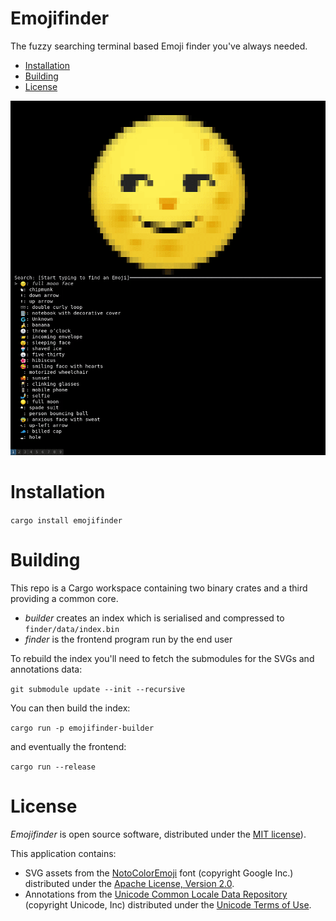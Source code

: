 # Emojifinder

The fuzzy searching terminal based Emoji finder you've always needed.

* [Installation](#Installation)
* [Building](#Building)
* [License](#License)

![example](example.gif)

# Installation

`cargo install emojifinder`

# Building

This repo is a Cargo workspace containing two binary crates and a third providing a common core.

* _builder_ creates an index which is serialised and compressed to `finder/data/index.bin`
* _finder_ is the frontend program run by the end user

To rebuild the index you'll need to fetch the submodules for the SVGs and annotations data:

`git submodule update --init --recursive`

You can then build the index:

`cargo run -p emojifinder-builder`

and eventually the frontend:

`cargo run --release`

# License

_Emojifinder_ is open source software, distributed under the [MIT license](LICENSE.md)).

This application contains:
* SVG assets from the [NotoColorEmoji](https://github.com/googlefonts/noto-emoji) font (copyright Google Inc.) distributed under the [Apache License, Version 2.0](https://github.com/googlefonts/noto-emoji/blob/master/LICENSE).
* Annotations from the [Unicode Common Locale Data Repository](https://github.com/unicode-org/cldr) (copyright Unicode, Inc) distributed under the [Unicode Terms of Use](https://www.unicode.org/copyright.html).
